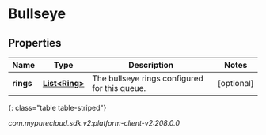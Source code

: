 # Bullseye


## Properties

| Name | Type | Description | Notes |
| ------------ | ------------- | ------------- | ------------- |
| **rings** | [**List&lt;Ring&gt;**](Ring) | The bullseye rings configured for this queue. |  [optional] |
{: class="table table-striped"}




_com.mypurecloud.sdk.v2:platform-client-v2:208.0.0_
